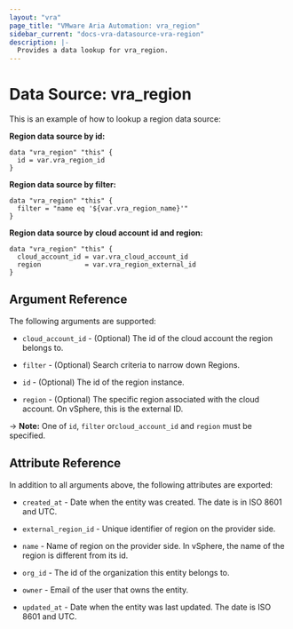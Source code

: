 ```yaml
---
layout: "vra"
page_title: "VMware Aria Automation: vra_region"
sidebar_current: "docs-vra-datasource-vra-region"
description: |-
  Provides a data lookup for vra_region.
---
```


# Data Source: vra_region

This is an example of how to lookup a region data source:

**Region data source by id:**

```hcl
data "vra_region" "this" {
  id = var.vra_region_id
}
```

**Region data source by filter:**

```hcl
data "vra_region" "this" {
  filter = "name eq '${var.vra_region_name}'"
}
```

**Region data source by cloud account id and region:**

```hcl
data "vra_region" "this" {
  cloud_account_id = var.vra_cloud_account_id
  region           = var.vra_region_external_id
}
```

## Argument Reference

The following arguments are supported:

* `cloud_account_id` - (Optional) The id of the cloud account the region belongs to.

* `filter` - (Optional) Search criteria to narrow down Regions.

* `id` - (Optional) The id of the region instance.

* `region` - (Optional) The specific region associated with the cloud account. On vSphere, this is the external ID.

-> **Note:** One of `id`, `filter` or`cloud_account_id` and `region` must be specified.

## Attribute Reference

In addition to all arguments above, the following attributes are exported:

* `created_at` - Date when the entity was created. The date is in ISO 8601 and UTC.

* `external_region_id` - Unique identifier of region on the provider side.

* `name` - Name of region on the provider side. In vSphere, the name of the region is different from its id.

* `org_id` - The id of the organization this entity belongs to.

* `owner` - Email of the user that owns the entity.

* `updated_at` - Date when the entity was last updated. The date is ISO 8601 and UTC.
